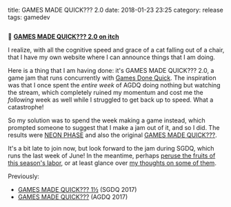 title: GAMES MADE QUICK??? 2.0
date: 2018-01-23 23:25
category: release
tags: gamedev

<div class="prose-full-illustration">
<img src="{filename}/media/release/gamesmadequick2.png" alt="">
</div>

🔗 [**GAMES MADE QUICK??? 2.0 on itch**](https://itch.io/jam/games-made-quick-2)

I realize, with all the cognitive speed and grace of a cat falling out of a chair, that I have my own website where I can announce things that I am doing.

Here is a thing that I am having done: it's GAMES MADE QUICK??? 2.0, a game jam that runs concurrently with [Games Done Quick](https://gamesdonequick.com/).  The inspiration was that I once spent the _entire week_ of AGDQ doing nothing but watching the stream, which completely ruined my momentum and cost me the _following_ week as well while I struggled to get back up to speed.  What a catastrophe!

So my solution was to spend the week making a game instead, which prompted someone to suggest that I make a jam out of it, and so I did.  The results were [NEON PHASE](https://eevee.itch.io/neon-phase) and also the original [GAMES MADE QUICK???](https://itch.io/jam/games-made-quick).

It's a bit late to join now, but look forward to the jam during SGDQ, which runs the last week of June!  In the meantime, perhaps [peruse the fruits of this season's labor](https://itch.io/jam/games-made-quick-2/entries), or at least glance over [my thoughts on some of them]({filename}/2018-01-23-super-game-night-3-games-made-quick-2-0.markdown).

Previously:

- [GAMES MADE QUICK??? 1½](https://itch.io/jam/games-made-quick-one-and-a-half) (SGDQ 2017)
- [GAMES MADE QUICK???](https://itch.io/jam/games-made-quick) (AGDQ 2017)

